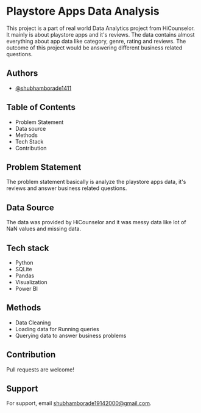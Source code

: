 # Playstore Apps Data Analysis
This project is a part of real world Data Analytics project from HiCounselor. It mainly is about playstore apps and it's reviews. The data contains almost everything about app data like category, genre, rating and reviews. The outcome of this project would be answering different business related questions.
## Authors

- [@shubhamborade1411](https://www.github.com/octokatherine)


## Table of Contents
- Problem Statement
- Data source
- Methods
- Tech Stack
- Contribution





## Problem Statement
The problem statement basically is analyze the playstore apps data, it's reviews and answer business related questions.
## Data Source
The data was provided by HiCounselor and it was messy data like lot of NaN values and missing data.
## Tech stack
- Python 
- SQLite
- Pandas 
- Visualization
- Power BI
## Methods
- Data Cleaning
- Loading data for Running queries
- Querying data to answer business problems

## Contribution
Pull requests are welcome!
## Support

For support, email shubhamborade19142000@gmail.com.
